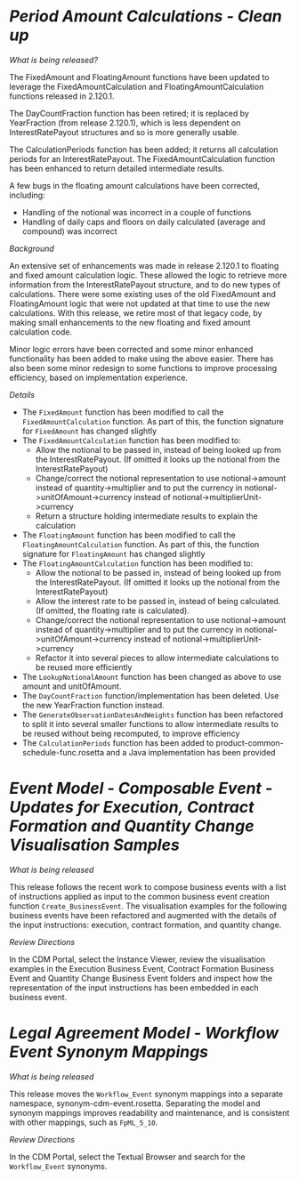 # *Period Amount Calculations - Clean up*

_What is being released?_

The FixedAmount and FloatingAmount functions have been updated to leverage the FixedAmountCalculation and FloatingAmountCalculation functions released in 2.120.1.

The DayCountFraction function has been retired; it is replaced by YearFraction (from release 2.120.1), which is less dependent on InterestRatePayout structures and so is more generally usable.

The CalculationPeriods function has been added; it returns all calculation periods for an InterestRatePayout.
The FixedAmountCalculation function has been enhanced to return detailed intermediate results.

A few bugs in the floating amount calculations have been corrected, including:

- Handling of the notional was incorrect in a couple of functions 
- Handling of daily caps and floors on daily calculated (average and compound) was incorrect

_Background_

An extensive set of enhancements was made in release 2.120.1 to floating and fixed amount calculation logic.  These allowed the logic to retrieve more information from the InterestRatePayout structure, and to do new types of calculations.  There were some existing uses of the old FixedAmount and FloatingAmount logic that were not updated at that time to use the new calculations.  With this release, we retire most of that legacy code, by making small enhancements to the new floating and fixed amount calculation code.

Minor logic errors have been corrected and some minor enhanced functionality has been added to make using the above easier.  There has also been some minor redesign to some functions to improve processing efficiency, based on implementation experience.

_Details_

- The `FixedAmount` function has been modified to call the `FixedAmountCalculation` function.  As part of this, the function signature for `FixedAmount` has changed slightly
- The `FixedAmountCalculation` function has been modified to:
  - Allow the notional to be passed in, instead of being looked up from the InterestRatePayout.  (If omitted it looks up the notional from the InterestRatePayout)
  - Change/correct the notional representation to use notional->amount instead of quantity->multiplier and to put the currency in notional->unitOfAmount->currency instead of notional->multiplierUnit->currency
  - Return a structure holding intermediate results to explain the calculation
- The `FloatingAmount` function has been modified to call the `FloatingAmountCalculation` function.  As part of this, the function signature for `FloatingAmount` has changed slightly
- The `FloatingAmountCalculation` function has been modified to:
  - Allow the notional to be passed in, instead of being looked up from the InterestRatePayout.  (If omitted it looks up the notional from the InterestRatePayout)
  - Allow the interest rate to be passed in, instead of being calculated.  (If omitted, the floating rate is calculated).
  - Change/correct the notional representation to use notional->amount instead of quantity->multiplier and to put the currency in notional->unitOfAmount->currency instead of notional->multiplierUnit->currency
  - Refactor it into several pieces to allow intermediate calculations to be reused more efficiently
- The `LookupNotionalAmount` function has been changed as above to use amount and unitOfAmount.
- The `DayCountFraction` function/implementation has been deleted.  Use the new YearFraction function instead.
- The `GenerateObservationDatesAndWeights` function has been refactored to split it into several smaller functions to allow intermediate results to be reused without being recomputed, to improve efficiency
- The `CalculationPeriods` function has been added to product-common-schedule-func.rosetta and a Java implementation has been provided

# *Event Model - Composable Event - Updates for Execution, Contract Formation and Quantity Change Visualisation Samples*

_What is being released_

This release follows the recent work to compose business events with a list of instructions applied as input to the common business event creation function `Create_BusinessEvent`. The visualisation examples for the following business events have been refactored and augmented with the details of the input instructions: execution, contract formation, and quantity change.

_Review Directions_

In the CDM Portal, select the Instance Viewer, review the visualisation examples in the Execution Business Event, Contract Formation Business Event and Quantity Change Business Event folders and inspect how the representation of the input instructions has been embedded in each business event.

# *Legal Agreement Model - Workflow Event Synonym Mappings*

_What is being released_

This release moves the `Workflow_Event` synonym mappings into a separate namespace, synonym-cdm-event.rosetta. Separating the model and synonym mappings improves readability and maintenance, and is consistent with other mappings, such as `FpML_5_10`.

_Review Directions_

In the CDM Portal, select the Textual Browser and search for the `Workflow_Event` synonyms.
